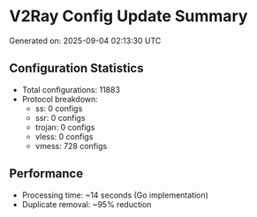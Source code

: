 # V2Ray Config Update Summary
Generated on: 2025-09-04 02:13:30 UTC

## Configuration Statistics
- Total configurations: 11883
- Protocol breakdown:
  - ss: 0 configs
  - ssr: 0 configs
  - trojan: 0 configs
  - vless: 0 configs
  - vmess: 728 configs

## Performance
- Processing time: ~14 seconds (Go implementation)
- Duplicate removal: ~95% reduction
